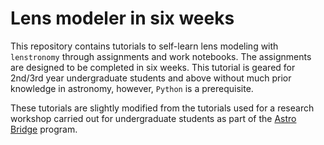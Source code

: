 # Lens modeler in six weeks

This repository contains tutorials to self-learn 
lens modeling with `lenstronomy` through assignments and work notebooks. 
The assignments are designed to be completed 
in six weeks. This tutorial is geared for 2nd/3rd year undergraduate students and above 
without much prior knowledge in astronomy, however, `Python` is a prerequisite. 

These tutorials are slightly modified from the tutorials used for a research workshop 
carried out for undergraduate students as part of the [Astro Bridge](https://www.astrobridge.org/projects/bdlensing) program.

